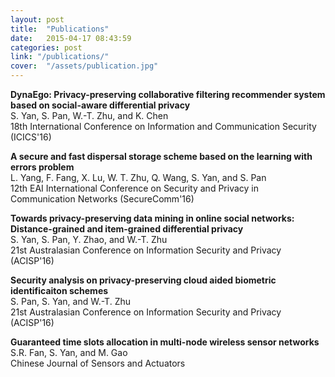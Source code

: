 ```yaml
---
layout: post
title:  "Publications"
date:   2015-04-17 08:43:59
categories: post
link: "/publications/"
cover:  "/assets/publication.jpg"
---
```

<strong>DynaEgo: Privacy-preserving collaborative filtering recommender system based on social-aware differential privacy</strong><br/>
S. Yan, S. Pan, W.-T. Zhu, and K. Chen<br/>
18th International Conference on Information and Communication Security (ICICS'16)

<strong>A secure and fast dispersal storage scheme based on the learning with errors problem</strong><br/>
L. Yang, F. Fang, X. Lu, W. T. Zhu, Q. Wang, S. Yan, and S. Pan<br/>
12th EAI International Conference on Security and Privacy in Communication Networks (SecureComm'16)

<strong>Towards privacy-preserving data mining in online social networks: Distance-grained and item-grained differential privacy</strong><br/>
S. Yan, S. Pan, Y. Zhao, and W.-T. Zhu<br/>
21st Australasian Conference on Information Security and Privacy (ACISP'16)

<strong>Security analysis on privacy-preserving cloud aided biometric identificaiton schemes</strong><br/>
S. Pan, S. Yan, and W.-T. Zhu<br/>
21st Australasian Conference on Information Security and Privacy (ACISP'16)

<strong>Guaranteed time slots allocation in multi-node wireless sensor networks</strong><br/>
S.R. Fan, S. Yan, and M. Gao<br/>
Chinese Journal of Sensors and Actuators